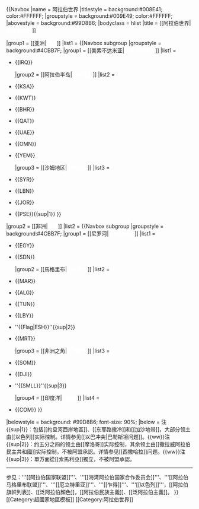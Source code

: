 {{Navbox
|name       = 阿拉伯世界
|titlestyle = background:#008E41; color:#FFFFFF;
|groupstyle = background:#009E49; color:#FFFFFF;
|abovestyle = background:#99D8B6;
|bodyclass  = hlist
|title      = [[阿拉伯世界|<span style="color:white;">阿拉伯世界</span>]]

|group1 = [[亚洲|<span style="color:white;">亞洲</span>]]
|list1  = 
  {{Navbox subgroup
  |groupstyle = background:#4CBB7F;
  |group1     = [[美索不达米亚|<span style="color:white;">美索不达米亚</span>]]
  |list1      = 
* {{IRQ}}

  |group2     = [[阿拉伯半岛|<span style="color:white;">阿拉比亚</span>]]
  |list2      = 
* {{KSA}}
* {{KWT}}
* {{BHR}}
* {{QAT}}
* {{UAE}}
* {{OMN}}
* {{YEM}}

  |group3     = [[沙姆地区|<span style="color:white;">沙姆地区</span>]]
  |list3      = 
* {{SYR}}
* {{LBN}}
* {{JOR}}
* {{PSE}}{{sup|1}}
  }}

|group2     = [[非洲|<span style="color:white;">非洲</span>]]
|list2      = 
  {{Navbox subgroup
  |groupstyle = background:#4CBB7F;
  |group1     = [[尼罗河|<span style="color:white;">尼罗河流域</span>]]
  |list1      = 
* {{EGY}}
* {{SDN}}

  |group2     = [[馬格里布|<span style="color:white;">马格里布</span>]]
  |list2      = 
* {{MAR}}
* {{ALG}}
* {{TUN}}
* {{LBY}}
* ''{{Flag|ESH}}''{{sup|2}}
* {{MRT}}

  |group3     = [[非洲之角|<span style="color:white;">非洲之角</span>]]
  |list3      = 
* {{SOM}}
* {{DJI}}
* ''{{SMLL}}''{{sup|3}}

  |group4     = [[印度洋|<span style="color:white;">印度洋</span>]]
  |list4      = 
* {{COM}}
  }}

|belowstyle = background: #99D8B6; font-size: 90%;
|below = 注{{sup|1}}：包括[[約旦河西岸地區]]、[[东耶路撒冷]]和[[加沙地带]]，大部分领土由[[以色列]]实际控制。详情参见[[以巴冲突|巴勒斯坦问题]]。{{ww}}注{{sup|2}}：约五分之四的领土由[[摩洛哥]]实际控制，其余领土由[[撒拉威阿拉伯民主共和國]]实际控制，不被阿盟承認。详情参见[[西撒哈拉]]问题。{{ww}}注{{sup|3}}：單方面從[[索馬利亞]]獨立，不被阿盟承認。<hr />参见：'''[[阿拉伯国家联盟]]'''、'''[[海湾阿拉伯国家合作委员会]]'''、'''[[阿拉伯马格里布联盟]]'''、'''[[厄立特里亚]]'''、'''[[乍得]]'''、'''[[以色列]]'''，[[阿拉伯旗帜列表]]、[[泛阿拉伯顏色]]，[[阿拉伯民族主義]]、[[泛阿拉伯主義]]。
}}<noinclude>
[[Category:超國家地區模板]]
[[Category:阿拉伯世界]]
</noinclude>